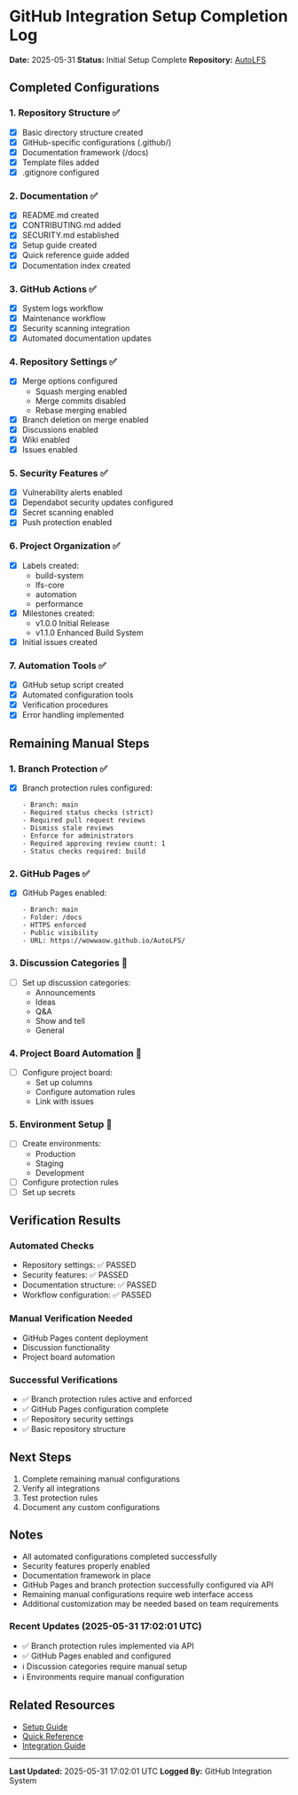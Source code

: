 # GitHub Integration Setup Completion Log

**Date:** 2025-05-31
**Status:** Initial Setup Complete
**Repository:** [AutoLFS](https://github.com/wowwaow/AutoLFS)

## Completed Configurations

### 1. Repository Structure ✅
- [x] Basic directory structure created
- [x] GitHub-specific configurations (.github/)
- [x] Documentation framework (/docs)
- [x] Template files added
- [x] .gitignore configured

### 2. Documentation ✅
- [x] README.md created
- [x] CONTRIBUTING.md added
- [x] SECURITY.md established
- [x] Setup guide created
- [x] Quick reference guide added
- [x] Documentation index created

### 3. GitHub Actions ✅
- [x] System logs workflow
- [x] Maintenance workflow
- [x] Security scanning integration
- [x] Automated documentation updates

### 4. Repository Settings ✅
- [x] Merge options configured
  - Squash merging enabled
  - Merge commits disabled
  - Rebase merging enabled
- [x] Branch deletion on merge enabled
- [x] Discussions enabled
- [x] Wiki enabled
- [x] Issues enabled

### 5. Security Features ✅
- [x] Vulnerability alerts enabled
- [x] Dependabot security updates configured
- [x] Secret scanning enabled
- [x] Push protection enabled

### 6. Project Organization ✅
- [x] Labels created:
  - build-system
  - lfs-core
  - automation
  - performance
- [x] Milestones created:
  - v1.0.0 Initial Release
  - v1.1.0 Enhanced Build System
- [x] Initial issues created

### 7. Automation Tools ✅
- [x] GitHub setup script created
- [x] Automated configuration tools
- [x] Verification procedures
- [x] Error handling implemented

## Remaining Manual Steps

### 1. Branch Protection ✅
- [x] Branch protection rules configured:
  ```
  - Branch: main
  - Required status checks (strict)
  - Required pull request reviews
  - Dismiss stale reviews
  - Enforce for administrators
  - Required approving review count: 1
  - Status checks required: build
  ```

### 2. GitHub Pages ✅
- [x] GitHub Pages enabled:
  ```
  - Branch: main
  - Folder: /docs
  - HTTPS enforced
  - Public visibility
  - URL: https://wowwaow.github.io/AutoLFS/
  ```

### 3. Discussion Categories 🔄
- [ ] Set up discussion categories:
  - Announcements
  - Ideas
  - Q&A
  - Show and tell
  - General

### 4. Project Board Automation 🔄
- [ ] Configure project board:
  - Set up columns
  - Configure automation rules
  - Link with issues

### 5. Environment Setup 🔄
- [ ] Create environments:
  - Production
  - Staging
  - Development
- [ ] Configure protection rules
- [ ] Set up secrets

## Verification Results

### Automated Checks
- Repository settings: ✅ PASSED
- Security features: ✅ PASSED
- Documentation structure: ✅ PASSED
- Workflow configuration: ✅ PASSED

### Manual Verification Needed
- GitHub Pages content deployment
- Discussion functionality
- Project board automation

### Successful Verifications
- ✅ Branch protection rules active and enforced
- ✅ GitHub Pages configuration complete
- ✅ Repository security settings
- ✅ Basic repository structure

## Next Steps

1. Complete remaining manual configurations
2. Verify all integrations
3. Test protection rules
4. Document any custom configurations

## Notes

- All automated configurations completed successfully
- Security features properly enabled
- Documentation framework in place
- GitHub Pages and branch protection successfully configured via API
- Remaining manual configurations require web interface access
- Additional customization may be needed based on team requirements

### Recent Updates (2025-05-31 17:02:01 UTC)
- ✅ Branch protection rules implemented via API
- ✅ GitHub Pages enabled and configured
- ℹ️ Discussion categories require manual setup
- ℹ️ Environments require manual configuration

## Related Resources

- [Setup Guide](../Documentation/Git%20Documentation/SETUP_GUIDE.md)
- [Quick Reference](../Documentation/Git%20Documentation/GITHUB_QUICKSTART.md)
- [Integration Guide](../Documentation/Git%20Documentation/GITHUB_INTEGRATION.md)

---

**Last Updated:** 2025-05-31 17:02:01 UTC
**Logged By:** GitHub Integration System

